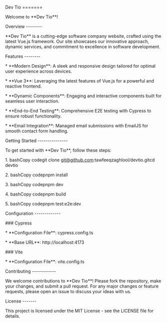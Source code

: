 Dev Tio =======

Welcome to \*\*Dev Tio\*\*!

Overview \-\-\-\-\-\-\--

\*\*Dev Tio\*\* is a cutting-edge software company website, crafted
using the latest Vue.js framework. Our site showcases our innovative
approach, dynamic services, and commitment to excellence in software
development.

Features \-\-\-\-\-\-\--

\* \*\*Modern Design\*\*: A sleek and responsive design tailored for
optimal user experience across devices.

\* \*\*Vue 3\*\*: Leveraging the latest features of Vue.js for a
powerful and reactive frontend.

\* \*\*Dynamic Components\*\*: Engaging and interactive components built
for seamless user interaction.

\* \*\*End-to-End Testing\*\*: Comprehensive E2E testing with Cypress to
ensure robust functionality.

\* \*\*Email Integration\*\*: Managed email submissions with EmailJS for
smooth contact form handling.

Getting Started \-\-\-\-\-\-\-\-\-\-\-\-\-\--

To get started with \*\*Dev Tio\*\*, follow these steps:

1\. bashCopy codegit clone git@github.com:tawfeeqzaghlool/devtio.gitcd
devtio

2\. bashCopy codepnpm install

3\. bashCopy codepnpm dev

4\. bashCopy codepnpm build

5\. bashCopy codepnpm test:e2e:dev

Configuration \-\-\-\-\-\-\-\-\-\-\-\--

\### Cypress

\* \*\*Configuration File\*\*: cypress.config.ts

\* \*\*Base URL\*\*: http://localhost:4173

\### Vite

\* \*\*Configuration File\*\*: vite.config.ts

Contributing \-\-\-\-\-\-\-\-\-\-\--

We welcome contributions to \*\*Dev Tio\*\*! Please fork the repository,
make your changes, and submit a pull request. For any major changes or
feature requests, please open an issue to discuss your ideas with us.

License \-\-\-\-\-\--

This project is licensed under the MIT License - see the LICENSE file
for details.